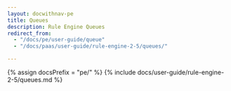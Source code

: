 ```yaml
---
layout: docwithnav-pe
title: Queues
description: Rule Engine Queues
redirect_from: 
  - "/docs/pe/user-guide/queue"
  - "/docs/paas/user-guide/rule-engine-2-5/queues/"

---
```


{% assign docsPrefix = "pe/" %}
{% include docs/user-guide/rule-engine-2-5/queues.md %}
